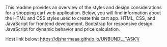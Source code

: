This readme provides an overview of the styles and design considerations for a shopping cart web application. Below, you will find information about the HTML and CSS styles used to create this cart app.
HTML, CSS, and JavaScript for frontend development.
Bootstrap for responsive design.
JavaScript for dynamic behavior and price calculation.

Host link below:
https://djsharmaaa.github.io/UNBUNDL_TASK1/

